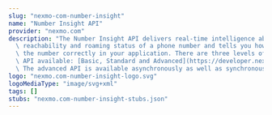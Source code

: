 ```yaml
---
slug: "nexmo-com-number-insight"
name: "Number Insight API"
provider: "nexmo.com"
description: "The Number Insight API delivers real-time intelligence about the validity,\
  \ reachability and roaming status of a phone number and tells you how to format\
  \ the number correctly in your application. There are three levels of Number Insight\
  \ API available: [Basic, Standard and Advanced](https://developer.nexmo.com/number-insight/overview#basic-standard-and-advanced-apis).\
  \ The advanced API is available asynchronously as well as synchronously."
logo: "nexmo.com-number-insight-logo.svg"
logoMediaType: "image/svg+xml"
tags: []
stubs: "nexmo.com-number-insight-stubs.json"
---
```


